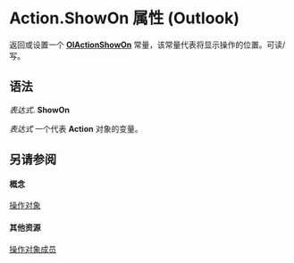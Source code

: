 
# Action.ShowOn 属性 (Outlook)

返回或设置一个  **[OlActionShowOn](6a6e4156-d593-b5c7-8ed1-e133d61332df.md)** 常量，该常量代表将显示操作的位置。可读/写。


## 语法

 _表达式_. **ShowOn**

 _表达式_ 一个代表 **Action** 对象的变量。


## 另请参阅


#### 概念


[操作对象](22bd8d4a-9cf4-bd37-011b-8da3dfadf761.md)
#### 其他资源


[操作对象成员](b423cdd8-c67e-a53b-9166-eacfd5a33e7c.md)